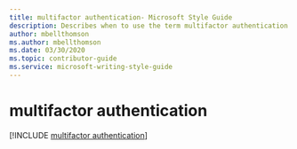 ```yaml
---
title: multifactor authentication- Microsoft Style Guide
description: Describes when to use the term multifactor authentication and clarifies that this term must not be hyphenated nor abbreviated.
author: mbellthomson
ms.author: mbellthomson
ms.date: 03/30/2020
ms.topic: contributor-guide
ms.service: microsoft-writing-style-guide
---
```

# multifactor authentication

[!INCLUDE [multifactor authentication](<~/../includes/multifactor-authentication.md>)]
